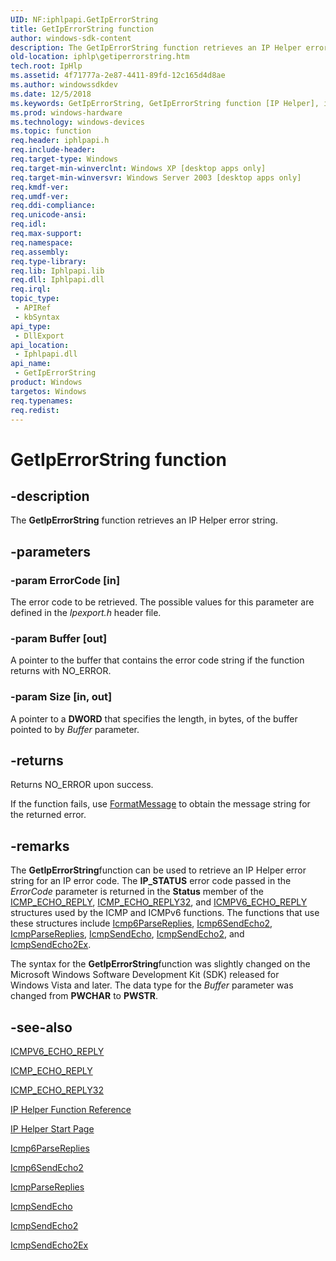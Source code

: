 ```yaml
---
UID: NF:iphlpapi.GetIpErrorString
title: GetIpErrorString function
author: windows-sdk-content
description: The GetIpErrorString function retrieves an IP Helper error string.
old-location: iphlp\getiperrorstring.htm
tech.root: IpHlp
ms.assetid: 4f71777a-2e87-4411-89fd-12c165d4d8ae
ms.author: windowssdkdev
ms.date: 12/5/2018
ms.keywords: GetIpErrorString, GetIpErrorString function [IP Helper], iphlp.getiperrorstring, iphlpapi/GetIpErrorString
ms.prod: windows-hardware
ms.technology: windows-devices
ms.topic: function
req.header: iphlpapi.h
req.include-header: 
req.target-type: Windows
req.target-min-winverclnt: Windows XP [desktop apps only]
req.target-min-winversvr: Windows Server 2003 [desktop apps only]
req.kmdf-ver: 
req.umdf-ver: 
req.ddi-compliance: 
req.unicode-ansi: 
req.idl: 
req.max-support: 
req.namespace: 
req.assembly: 
req.type-library: 
req.lib: Iphlpapi.lib
req.dll: Iphlpapi.dll
req.irql: 
topic_type:
 - APIRef
 - kbSyntax
api_type:
 - DllExport
api_location:
 - Iphlpapi.dll
api_name:
 - GetIpErrorString
product: Windows
targetos: Windows
req.typenames: 
req.redist: 
---
```


# GetIpErrorString function


## -description


The <b>GetIpErrorString</b> function retrieves an IP Helper error string.


## -parameters




### -param ErrorCode [in]

The error code to be retrieved. The possible values for this parameter are defined in the <i>Ipexport.h</i> header file. 


### -param Buffer [out]

A pointer to the buffer that contains the error code string if the function returns with NO_ERROR.


### -param Size [in, out]

A pointer to a <b>DWORD</b> that specifies the length, in bytes, of the buffer pointed to by <i>Buffer</i> parameter.


## -returns



Returns NO_ERROR upon success.

If the function fails, use <a href="https://msdn.microsoft.com/b9d61342-4bcf-42e9-96f1-a5993dfb6c0c">FormatMessage</a> to obtain the message string for the returned error.




## -remarks



The <b>GetIpErrorString</b>function can be used to retrieve an IP Helper error string for an IP error code. The <b>IP_STATUS</b> error code passed in the <i>ErrorCode</i> parameter is returned in the <b>Status</b> member of the <a href="https://msdn.microsoft.com/e6d43c35-1009-4df1-bc39-aec97178cae6">ICMP_ECHO_REPLY</a>, <a href="https://msdn.microsoft.com/4a84f29c-31bd-453c-b215-300cc782595f">ICMP_ECHO_REPLY32</a>, and  <a href="https://msdn.microsoft.com/8ea4ce42-6164-4b8e-9e79-524f456c8d09">ICMPV6_ECHO_REPLY</a> structures used by the ICMP and ICMPv6 functions.   The functions that use these structures include <a href="https://msdn.microsoft.com/b4d63ffd-37ad-4901-b017-205fb15381e7">Icmp6ParseReplies</a>, <a href="https://msdn.microsoft.com/622c769b-ede8-4bc2-ac54-98de47ae1fed">Icmp6SendEcho2</a>, <a href="https://msdn.microsoft.com/ec7c2a5f-5406-4350-b795-6e72fe25f62d">IcmpParseReplies</a>, 
			<a href="https://msdn.microsoft.com/c3cdc535-2c13-48c6-9ab1-88cc5e5119b5">IcmpSendEcho</a>, <a href="https://msdn.microsoft.com/1f70b6cc-9085-4eb8-b2cc-3b3d98d0ea46">IcmpSendEcho2</a>, and <a href="https://msdn.microsoft.com/7b2b2cae-650f-4ecb-aa2e-a55ee4026999">IcmpSendEcho2Ex</a>.

The syntax for the <b>GetIpErrorString</b>function was slightly changed on the Microsoft Windows Software Development Kit (SDK) released for Windows Vista and later. The data type for the <i>Buffer</i> parameter was changed from <b>PWCHAR</b> to <b>PWSTR</b>. 




## -see-also




<a href="https://msdn.microsoft.com/8ea4ce42-6164-4b8e-9e79-524f456c8d09">ICMPV6_ECHO_REPLY</a>



<a href="https://msdn.microsoft.com/e6d43c35-1009-4df1-bc39-aec97178cae6">ICMP_ECHO_REPLY</a>



<a href="https://msdn.microsoft.com/4a84f29c-31bd-453c-b215-300cc782595f">ICMP_ECHO_REPLY32</a>



<a href="https://msdn.microsoft.com/2de88e92-5fa5-4d8d-9448-67a33bf02f05">IP Helper Function Reference</a>



<a href="https://msdn.microsoft.com/4896a9f8-0486-4380-bf49-d1c9ef114acc">IP Helper Start Page</a>



<a href="https://msdn.microsoft.com/b4d63ffd-37ad-4901-b017-205fb15381e7">Icmp6ParseReplies</a>



<a href="https://msdn.microsoft.com/622c769b-ede8-4bc2-ac54-98de47ae1fed">Icmp6SendEcho2</a>



<a href="https://msdn.microsoft.com/ec7c2a5f-5406-4350-b795-6e72fe25f62d">IcmpParseReplies</a>



<a href="https://msdn.microsoft.com/c3cdc535-2c13-48c6-9ab1-88cc5e5119b5">IcmpSendEcho</a>



<a href="https://msdn.microsoft.com/1f70b6cc-9085-4eb8-b2cc-3b3d98d0ea46">IcmpSendEcho2</a>



<a href="https://msdn.microsoft.com/7b2b2cae-650f-4ecb-aa2e-a55ee4026999">IcmpSendEcho2Ex</a>
 

 

